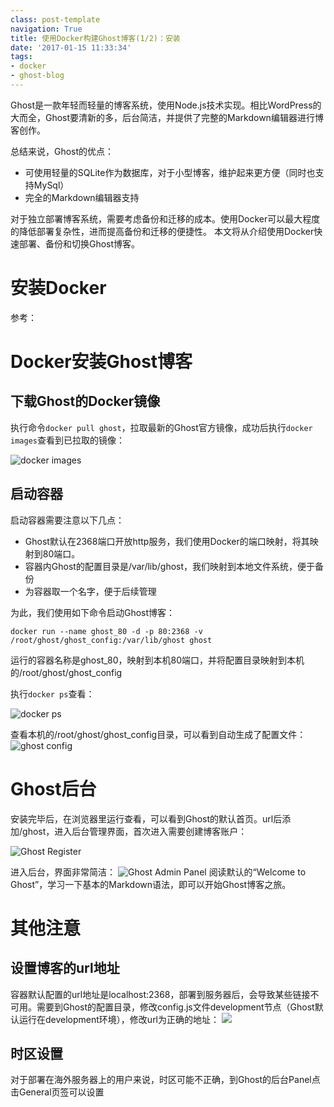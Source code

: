 ```yaml
---
class: post-template
navigation: True
title: 使用Docker构建Ghost博客(1/2)：安装
date: '2017-01-15 11:33:34'
tags:
- docker
- ghost-blog
---
```


Ghost是一款年轻而轻量的博客系统，使用Node.js技术实现。相比WordPress的大而全，Ghost要清新的多，后台简洁，并提供了完整的Markdown编辑器进行博客创作。


<!--more-->

总结来说，Ghost的优点：

* 可使用轻量的SQLite作为数据库，对于小型博客，维护起来更方便（同时也支持MySql）
* 完全的Markdown编辑器支持

对于独立部署博客系统，需要考虑备份和迁移的成本。使用Docker可以最大程度的降低部署复杂性，进而提高备份和迁移的便捷性。
本文将从介绍使用Docker快速部署、备份和切换Ghost博客。

# 安装Docker
参考：

# Docker安装Ghost博客
## 下载Ghost的Docker镜像
执行命令`docker pull ghost`，拉取最新的Ghost官方镜像，成功后执行`docker images`查看到已拉取的镜像：

![docker images](https://cdn.imshuai.com/images/2017/01/-----2017-01-15-19.09.45.png)

## 启动容器
启动容器需要注意以下几点：

* Ghost默认在2368端口开放http服务，我们使用Docker的端口映射，将其映射到80端口。
* 容器内Ghost的配置目录是/var/lib/ghost，我们映射到本地文件系统，便于备份
* 为容器取一个名字，便于后续管理

为此，我们使用如下命令启动Ghost博客：

`docker run --name ghost_80 -d -p 80:2368 -v /root/ghost/ghost_config:/var/lib/ghost ghost`

运行的容器名称是ghost_80，映射到本机80端口，并将配置目录映射到本机的/root/ghost/ghost_config

执行`docker ps`查看：

![docker ps](https://cdn.imshuai.com/images/2017/01/-----2017-01-15-19.16.11.png)

查看本机的/root/ghost/ghost_config目录，可以看到自动生成了配置文件：
![ghost config](https://cdn.imshuai.com/images/2017/01/-----2017-01-15-19.18.57.png)

# Ghost后台
安装完毕后，在浏览器里运行查看，可以看到Ghost的默认首页。url后添加/ghost，进入后台管理界面，首次进入需要创建博客账户：

![Ghost Register](https://cdn.imshuai.com/images/2017/01/-----2017-01-15-19.24.07.png)

进入后台，界面非常简洁：
![Ghost Admin Panel](https://cdn.imshuai.com/images/2017/01/-----2017-01-15-19.26.48.png)
阅读默认的“Welcome to Ghost”，学习一下基本的Markdown语法，即可以开始Ghost博客之旅。

# 其他注意

## 设置博客的url地址
容器默认配置的url地址是localhost:2368，部署到服务器后，会导致某些链接不可用。需要到Ghost的配置目录，修改config.js文件development节点（Ghost默认运行在development环境），修改url为正确的地址：
![](https://cdn.imshuai.com/images/2017/01/-----2017-01-15-19.30.36.png)

## 时区设置
对于部署在海外服务器上的用户来说，时区可能不正确，到Ghost的后台Panel点击General页签可以设置
<!--stackedit_data:
eyJoaXN0b3J5IjpbNzI5MTI0MDE0XX0=
-->

